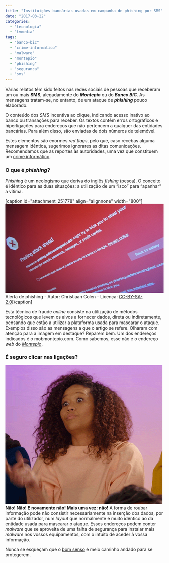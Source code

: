 ```yaml
---
title: "Instituições bancárias usadas em campanha de phishing por SMS"
date: "2017-03-22"
categories: 
  - "tecnologia"
  - "tvmedia"
tags: 
  - "banco-bic"
  - "crime-informatico"
  - "malware"
  - "montepio"
  - "phishing"
  - "seguranca"
  - "sms"
---
```


Várias relatos têm sido feitos nas redes sociais de pessoas que receberam um ou mais **SMS**, alegadamente do _**Montepio**_ ou do _**Banco BIC**_. As mensagens tratam-se, no entanto, de um ataque de _**phishing**_ pouco elaborado.

O conteúdo dos _SMS_ incentiva ao clique, indicando acesso inativo ao banco ou transações para receber. Os textos contêm erros ortográficos e hiperligações para endereços que não pertencem a qualquer das entidades bancárias. Para além disso, são enviadas de dois números de telemóvel.

Estes elementos são enormes _red flags_, pelo que, caso recebas alguma mensagem idêntica, sugerimos ignorares as ditas comunicações. Recomendamos que as reportes às autoridades, uma vez que constituem um [crime informático](http://cibercrime.ministeriopublico.pt/iframe/lei-do-cibercrime).

### O que é _phishing_?

_Phishing_ é um neologismo que deriva do inglês _fishing_ (pesca). O conceito é idêntico para as duas situações: a utilização de um “isco” para “apanhar” a vítima.

\[caption id="attachment\_251778" align="alignnone" width="800"\]![alerta de phishing](images/phishing.jpg) Alerta de phishing - Autor: Christiaan Colen - Licença: [CC-BY-SA-2.0](https://creativecommons.org/licenses/by-sa/2.0/)\[/caption\]

Esta técnica de fraude _online_ consiste na utilização de métodos tecnológicos que levem os alvos a fornecer dados, direta ou indiretamente, pensando que estão a utilizar a plataforma usada para mascarar o ataque. Exemplos disso são as mensagens a que o artigo se refere. Olharam com atenção para a imagem em destaque? Reparem bem. Um dos endereços indicados é o mobmontepio.com. Como sabemos, esse não é o endereço _web_ do [_Montepio_](https://www.montepio.pt/particulares).

### É seguro clicar nas ligações?

![Não](images/giphy-2.gif) **Não! Não! E novamente não! Mais uma vez: não!** A forma de roubar informação pode não consistir necessariamente na inserção dos dados, por parte do utilizador, num _layout_ que normalmente é muito idêntico ao da entidade usada para mascarar o ataque. Esses endereços podem conter _malware_ que se aproveita de uma falha de segurança para instalar mais _malware_ nos vossos equipamentos, com o intuito de aceder à vossa informação.

Nunca se esqueçam que o [bom senso](https://espalhafactos.com/2017/01/02/efsecurity-cadeira-teclado-esta-das-chaves-da-seguranca/) é meio caminho andado para se protegerem.
